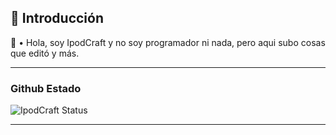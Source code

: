 <h2>🔮 Introducción</h2>
<p>👋 • Hola, soy IpodCraft y no soy programador ni nada, pero aqui subo cosas que editó y más.</p>

---

### Github Estado
![IpodCraft Status](https://github-readme-stats.vercel.app/api/?username=IpodCraft&show_icons=true&hide_border=true&theme=algolia&count_private=true&icon_color=00d1ff&border_color=00d1ff)

---
